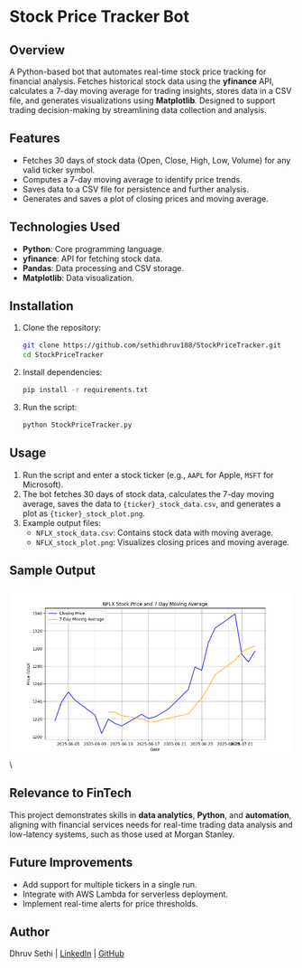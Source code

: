 # Stock Price Tracker Bot

## Overview

A Python-based bot that automates real-time stock price tracking for financial analysis. Fetches historical stock data using the **yfinance** API, calculates a 7-day moving average for trading insights, stores data in a CSV file, and generates visualizations using **Matplotlib**. Designed to support trading decision-making by streamlining data collection and analysis.

## Features

- Fetches 30 days of stock data (Open, Close, High, Low, Volume) for any valid ticker symbol.
- Computes a 7-day moving average to identify price trends.
- Saves data to a CSV file for persistence and further analysis.
- Generates and saves a plot of closing prices and moving average.

## Technologies Used

- **Python**: Core programming language.
- **yfinance**: API for fetching stock data.
- **Pandas**: Data processing and CSV storage.
- **Matplotlib**: Data visualization.

## Installation

1. Clone the repository:

   ```bash
   git clone https://github.com/sethidhruv188/StockPriceTracker.git
   cd StockPriceTracker
   ```

2. Install dependencies:

   ```bash
   pip install -r requirements.txt
   ```

3. Run the script:

   ```bash
   python StockPriceTracker.py
   ```

## Usage

1. Run the script and enter a stock ticker (e.g., `AAPL` for Apple, `MSFT` for Microsoft).
2. The bot fetches 30 days of stock data, calculates the 7-day moving average, saves the data to `{ticker}_stock_data.csv`, and generates a plot as `{ticker}_stock_plot.png`.
3. Example output files:
   - `NFLX_stock_data.csv`: Contains stock data with moving average.
   - `NFLX_stock_plot.png`: Visualizes closing prices and moving average.

## Sample Output

![Sample Plot](NFLX_stock_plot.png)\

## Relevance to FinTech

This project demonstrates skills in **data analytics**, **Python**, and **automation**, aligning with financial services needs for real-time trading data analysis and low-latency systems, such as those used at Morgan Stanley.

## Future Improvements

- Add support for multiple tickers in a single run.
- Integrate with AWS Lambda for serverless deployment.
- Implement real-time alerts for price thresholds.

## Author

Dhruv Sethi | [LinkedIn](https://www.linkedin.com/in/dhruv-sethi-56b079280/) | [GitHub](www.github.com/sethidhruv188)
